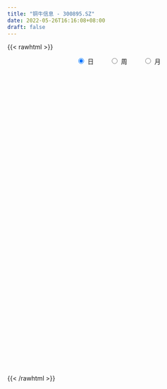 ```yaml
---
title: "铜牛信息 - 300895.SZ"
date: 2022-05-26T16:16:08+08:00
draft: false
---
```

{{< rawhtml >}}
    <div style="text-align: center">
        <label style="padding: 1rem;"><input style="margin-right: .5rem" type="radio" name="period" value="D" checked onclick="period_change(this)">日</label>
        <label style="padding: 1rem;"><input style="margin-right: .5rem" type="radio" name="period" value="W" onclick="period_change(this)">周</label>
        <label style="padding: 1rem;"><input style="margin-right: .5rem" type="radio" name="period" value="M" onclick="period_change(this)">月</label>
    </div>
    <div id="chart" style="height: 700px;"></div> 
    <script type="text/javascript">
        const D_v = [19446.66,18558.42,12142.17,7915.33,6344.13,14986.3,9794.8,19912.82,18034.7,11338.7,12273.46,14743.27,33189.06,19272.54,15410.4,15360.95,15403.52,12080.15,40502.11,55677.16,34846.8,41450.81,30941.26,22626.37,16371.98,44326.08,26546.56,26980.31,24964.58,12824.19,24461.26,17875.96,26645.46,13887.2,8731.88,9738.92,10508.63,37956.43,40518.13,49444.41,29346.05,81351.67,51689.89,34004.06,30515.71,25587.95,23689.98,25676.26,42113.22,23192.12,31611.37,29664.3,15328.48,18860.69,28666.53,49323.98,37133.25,25472.89,19238.34,35126.43,27636.98,27065.39,40110.15,21703.86,17197.24,23282.3,17657.8,23531.8,13077.23,17566.88,15479.6,15884.59,18443.38,71767.13,67538.41,192798.74,169516.26,150428.41,140083.33,109130.42,84535.07,95641.81,55504.61,51277.64,50487.9,112586.1,63807.03,66296.16,53480.14,41454.91,49340.59,46929.54,68108.75,37771.98,42726.55,33697.33,46287.14,44948.55,25510.36,24856.84,29363.23,135675.17,89952.67,93816.32,72913.94,48921.32,43557.59,31858.71,69112.91,78886.27,68609.65,80241.0,56894.31,64386.52,42665.54,46071.85,89181.1,104624.55,71006.73,58093.08,54731.25,51970.26,42994.45,53282.95,94156.67,116211.63,67180.55,57706.73,51283.26,37735.87,35424.32,69427.75,41103.35,85117.04,93964.19,124478.46,68397.42,70254.01,36510.11,39155.57,33784.25,30713.31,28716.99,33085.82,54763.71,84583.51,76939.19,45331.0,23983.08,64318.2,63997.13,41472.57,31400.1,35968.39,29689.39,26252.27,28071.72,39895.19,53130.8,43452.69,47689.43,33383.69,34231.06,19001.98,25885.88,29367.5,60790.12,81863.77,97495.44,66567.15,113441.14,117173.98,106090.79,79437.42,87357.29,61443.78,64055.41,109519.49,108632.61,94785.79,78255.13,53626.15,48745.56,80823.71,77246.12,148466.68,184511.91,136259.13,112570.62,136311.62,89647.89,79928.5,90563.69,68071.21,63073.77,66084.45,43617.71,63556.28,65967.72,56427.35,42678.91,44839.07,38410.34,47523.02,52977.51,39295.39,34542.99,73554.65,47206.9,38081.54,24325.87,20365.24,27632.89,28146.94,28072.44,26173.4,20403.4,37042.36,27493.81,32884.65,19645.57,19975.47,18781.88,25292.81,21879.78,19104.71,26826.59,26747.71,22645.5,30287.69,25721.25,24481.81,23436.17,23357.18,22030.66,51523.53,34729.56,26997.98,39437.04,25426.64,17922.78,17856.2,24118.35,83757.49,63434.7,36202.59,26903.66,30687.71,21144.47,22064.51]
const D_histogram = [0.0,0.032917151,-0.0045324105,-0.0474752451,-0.0739838682,-0.0127097213,0.0212934653,0.0820342453,0.0941700476,0.0915255367,0.1057122785,0.1288257147,0.1796415012,0.1522116848,0.0787445654,0.0904985077,0.0706056189,0.0470752423,0.1442829039,0.2843005972,0.2836186921,0.3198591243,0.3210915879,0.2325767474,0.1748830031,0.219543389,0.2017095378,0.2013401969,0.0997968273,0.019069054,0.0002488787,-0.0560021692,-0.2583585474,-0.4300514741,-0.4908579324,-0.5046599799,-0.4909558848,-0.3096393659,-0.1731028449,0.0179482367,0.1042001868,0.3427307553,0.3539056228,0.2460748029,0.2199932025,0.1037028703,0.0541557257,0.0259414704,0.0776121859,0.0450033079,-0.0043620084,-0.2671250599,-0.3773951242,-0.3656613639,-0.1930003405,-0.0097711254,0.1283794615,0.177772292,0.1685390473,0.2439135631,0.2759139632,0.2069461468,0.1856889949,0.0763262209,-0.0354753646,-0.1658382294,-0.192771277,-0.2819369603,-0.3639487454,-0.2965872157,-0.2609865211,-0.2720913745,-0.3553022623,0.0249854098,0.7587557078,1.4881778566,2.2332339011,2.4314860673,1.9896417037,1.5187745092,1.1166706025,0.5738980311,0.1385807037,-0.251553923,-0.4704523262,-0.4514132318,-0.6099551611,-0.8898836704,-1.0045542198,-1.1815657018,-1.2006077859,-1.1654044908,-1.3685300664,-1.4220032684,-1.5090119927,-1.4195011864,-1.1691160245,-1.008324697,-0.8817400484,-0.7276147582,-0.5581814122,-0.1436177419,0.0866484755,0.3416564113,0.4027432842,0.372625522,0.2362942175,0.1618902103,0.2338552257,0.3383727897,0.4155619755,0.4961557943,0.4663141954,0.3179775599,0.2734531865,0.2733709316,0.342645038,0.4930976056,0.5214090226,0.4972956236,0.3951434511,0.3219227746,0.2386697656,0.0533934131,0.0747758485,0.2039750244,0.2154626276,0.2267442822,0.1499966303,0.0600458789,0.0021360826,0.0458355213,0.0244674205,0.062936187,0.1820600433,0.0630032523,-0.0952202055,-0.3805239451,-0.5120375253,-0.5186755643,-0.559747508,-0.5366483328,-0.4573612943,-0.3612869697,-0.1880660213,0.0248570485,0.0261698521,-0.0867719027,-0.1311907431,-0.0011215482,0.0974803871,0.0490764617,-0.0303300798,-0.0132557982,-0.0705911494,-0.0782247223,-0.0924183272,-0.0095752087,0.090838924,0.0946870507,-0.0421801402,-0.1795637682,-0.348588725,-0.400793631,-0.4137802567,-0.4713993617,-0.2752914993,-0.1346600432,0.1377187059,0.2336600206,0.3781013814,0.5387644176,0.56337491,0.5684210361,0.2858667457,0.1218372814,0.1393352646,0.3325557757,0.4527211704,0.5255095115,0.474882853,0.3440064062,0.1931583585,0.0972485591,-0.0608909949,0.087351031,0.5894118988,0.7246200478,0.7149645954,0.4187441752,0.2631709559,0.1650176644,0.1254922662,-0.0088792573,-0.0692753053,-0.3192972447,-0.5371307357,-0.6098266214,-0.6240047329,-0.6516700484,-0.6899587458,-0.8640670016,-1.0209486402,-0.9701344472,-0.8674507119,-0.7682089164,-0.6547925017,-0.4022895109,-0.2740405847,-0.2642316642,-0.2551802938,-0.2043769632,-0.2668096681,-0.2687002599,-0.2319326981,-0.271251128,-0.2509184418,-0.3928026818,-0.4780567554,-0.6262801824,-0.6382099414,-0.6889924569,-0.6450228761,-0.5520719869,-0.4077842059,-0.2730535519,-0.1647934653,-0.1805324545,-0.222339174,-0.4054216363,-0.5382579697,-0.490373667,-0.4786666643,-0.349396931,-0.1977318836,0.0204588552,0.1807936836,0.3222137084,0.4078925474,0.4857598036,0.5229093573,0.5358658232,0.5821739388,0.7266802153,0.8207572488,0.820902497,0.8241121687,0.6746717706,0.610709864,0.5595274427]
const D_fast = [0.0,0.0411464387,0.0025637746,-0.0522478713,-0.0972524615,-0.0391557448,0.0001708081,0.0814201494,0.1170984636,0.1373353369,0.1779501484,0.2332700132,0.328996175,0.3396192797,0.2858383017,0.320216871,0.3179753869,0.3062138208,0.4394922084,0.6505850511,0.7208078189,0.8370130323,0.9185183928,0.8881477392,0.8741747457,0.9737209788,1.0063145121,1.0562802203,0.9796860576,0.9037255478,0.8849675922,0.814716002,0.5477699869,0.2685641917,0.0850432503,-0.0549237922,-0.1639586682,-0.0600519909,0.0332088189,0.2287469597,0.3410489565,0.6652622138,0.764913487,0.7186013678,0.747518068,0.6571534534,0.6211452402,0.5994163525,0.6704901145,0.6491320635,0.5986762451,0.2691319287,0.0645130833,-0.0151684974,0.1092424408,0.2900288746,0.4602743269,0.5541102303,0.5870117475,0.7233646541,0.824343545,0.8071122652,0.8322773621,0.7419961433,0.6213257167,0.4495032945,0.3743774276,0.2147275043,0.0417285329,0.0349432587,0.0052973229,-0.073830374,-0.2458668275,0.1406671971,1.064126422,2.1655930351,3.4689575548,4.2750812378,4.3306473001,4.2394737329,4.1165374768,3.7172394132,3.3165672617,2.8635441543,2.5270326696,2.433218456,2.1221877364,1.6197883095,1.2539792052,0.7815762977,0.4623822671,0.2062344395,-0.3390236526,-0.7479976718,-1.2122593943,-1.4776238846,-1.5195177288,-1.6108075756,-1.704657939,-1.7324363384,-1.7025483455,-1.3238891106,-1.0719607744,-0.7315387357,-0.5697660417,-0.5067274235,-0.5839851736,-0.6179166283,-0.4874878064,-0.298377045,-0.1172973654,0.0873354021,0.174072352,0.1052301065,0.1290690298,0.1973295078,0.3522648736,0.6259918426,0.7846555153,0.8848660222,0.8814997125,0.8887597296,0.865174162,0.6932461627,0.7333225603,0.9135154922,0.9788687524,1.0468364775,1.0075879832,0.9326487016,0.8752729259,0.9304312449,0.9151799992,0.9693828124,1.1340216796,1.0307157017,0.8486871925,0.4682524666,0.2087295051,0.072422575,-0.1085862457,-0.2196491536,-0.2547024388,-0.2489498566,-0.1227454135,0.0963919184,0.1042471851,-0.0303875454,-0.1076040716,0.0221847363,0.1451567683,0.1090219584,0.0220328969,0.0357932289,-0.0391899096,-0.066379663,-0.1036778498,-0.0232285334,0.0998953302,0.1274152196,-0.0199970063,-0.2022715763,-0.4584437144,-0.6108470282,-0.7272787181,-0.9027476635,-0.7754626759,-0.6684962306,-0.361687805,-0.2073314852,0.031635221,0.3269893616,0.4924435815,0.6395949666,0.4285073627,0.2949372187,0.347269018,0.6236284731,0.8569741604,1.0611398794,1.1292339341,1.0843590888,0.9818006307,0.9102029712,0.7368406684,0.9069204521,1.5563342945,1.8726974555,2.0417831519,1.8502487756,1.7604682953,1.7035694198,1.6954170882,1.5588257504,1.481110876,1.1512646255,0.7991484505,0.5739959095,0.4038166148,0.2132337872,0.0024554033,-0.3876696029,-0.7997884015,-0.9915078203,-1.105686763,-1.1984971966,-1.2487789073,-1.0968482942,-1.0371095142,-1.0933585098,-1.1481022128,-1.148393123,-1.2775282449,-1.3465939018,-1.3678095144,-1.4749407264,-1.5173376506,-1.757422561,-1.9621908234,-2.266984296,-2.4384665404,-2.6614971702,-2.7787833083,-2.8238504159,-2.7815086864,-2.7150414203,-2.6479797,-2.7088518029,-2.8062433159,-3.0906811872,-3.358082013,-3.4327911271,-3.5407507905,-3.4988302899,-3.3965982135,-3.1732927608,-2.9677595115,-2.7457860596,-2.5581340838,-2.3588268767,-2.1909499837,-2.044027062,-1.8521754617,-1.5259991314,-1.2267327856,-1.0213619132,-0.8121241993,-0.7928966548,-0.7041810954,-0.615481656]
const D_slow = [0.0,0.0082292877,0.0070961851,-0.0047726262,-0.0232685932,-0.0264460235,-0.0211226572,-0.0006140959,0.022928416,0.0458098002,0.0722378698,0.1044442985,0.1493546738,0.187407595,0.2070937363,0.2297183633,0.247369768,0.2591385785,0.2952093045,0.3662844538,0.4371891269,0.5171539079,0.5974268049,0.6555709918,0.6992917425,0.7541775898,0.8046049742,0.8549400235,0.8798892303,0.8846564938,0.8847187135,0.8707181712,0.8061285343,0.6986156658,0.5759011827,0.4497361877,0.3269972165,0.249587375,0.2063116638,0.210798723,0.2368487697,0.3225314585,0.4110078642,0.4725265649,0.5275248655,0.5534505831,0.5669895145,0.5734748821,0.5928779286,0.6041287556,0.6030382535,0.5362569885,0.4419082075,0.3504928665,0.3022427814,0.2998,0.3318948654,0.3763379384,0.4184727002,0.479451091,0.5484295818,0.6001661185,0.6465883672,0.6656699224,0.6568010813,0.6153415239,0.5671487047,0.4966644646,0.4056772783,0.3315304743,0.2662838441,0.1982610004,0.1094354349,0.1156817873,0.3053707143,0.6774151784,1.2357236537,1.8435951705,2.3410055964,2.7206992237,2.9998668744,3.1433413821,3.177986558,3.1150980773,2.9974849958,2.8846316878,2.7321428975,2.5096719799,2.258533425,1.9631419995,1.662990053,1.3716389303,1.0295064137,0.6740055966,0.2967525984,-0.0581226982,-0.3504017043,-0.6024828785,-0.8229178906,-1.0048215802,-1.1443669333,-1.1802713687,-1.1586092499,-1.073195147,-0.972509326,-0.8793529455,-0.8202793911,-0.7798068385,-0.7213430321,-0.6367498347,-0.5328593408,-0.4088203923,-0.2922418434,-0.2127474534,-0.1443841568,-0.0760414239,0.0096198356,0.132894237,0.2632464927,0.3875703986,0.4863562614,0.566836955,0.6265043964,0.6398527497,0.6585467118,0.7095404679,0.7634061248,0.8200921953,0.8575913529,0.8726028226,0.8731368433,0.8845957236,0.8907125787,0.9064466255,0.9519616363,0.9677124494,0.943907398,0.8487764117,0.7207670304,0.5910981393,0.4511612623,0.3169991791,0.2026588555,0.1123371131,0.0653206078,0.0715348699,0.0780773329,0.0563843573,0.0235866715,0.0233062845,0.0476763812,0.0599454966,0.0523629767,0.0490490271,0.0314012398,0.0118450592,-0.0112595226,-0.0136533247,0.0090564063,0.0327281689,0.0221831339,-0.0227078082,-0.1098549894,-0.2100533972,-0.3134984613,-0.4313483018,-0.5001711766,-0.5338361874,-0.4994065109,-0.4409915058,-0.3464661604,-0.211775056,-0.0709313285,0.0711739305,0.1426406169,0.1730999373,0.2079337534,0.2910726974,0.40425299,0.5356303679,0.6543510811,0.7403526827,0.7886422723,0.812954412,0.7977316633,0.8195694211,0.9669223958,1.1480774077,1.3268185565,1.4315046004,1.4972973393,1.5385517554,1.569924822,1.5677050077,1.5503861813,1.4705618702,1.3362791862,1.1838225309,1.0278213477,0.8649038356,0.6924141491,0.4763973987,0.2211602387,-0.0213733731,-0.2382360511,-0.4302882802,-0.5939864056,-0.6945587833,-0.7630689295,-0.8291268456,-0.892921919,-0.9440161598,-1.0107185768,-1.0778936418,-1.1358768163,-1.2036895983,-1.2664192088,-1.3646198792,-1.4841340681,-1.6407041137,-1.800256599,-1.9725047132,-2.1337604323,-2.271778429,-2.3737244805,-2.4419878684,-2.4831862348,-2.5283193484,-2.5839041419,-2.685259551,-2.8198240434,-2.9424174601,-3.0620841262,-3.1494333589,-3.1988663298,-3.193751616,-3.1485531951,-3.067999768,-2.9660266312,-2.8445866803,-2.713859341,-2.5798928852,-2.4343494005,-2.2526793467,-2.0474900344,-1.8422644102,-1.636236368,-1.4675684254,-1.3148909594,-1.1750090987]
const D_data = [['2021-05-17', 29.2512, 30.5408, 28.4859, 32.2296],['2021-05-18', 29.9418, 31.0566, 29.8669, 31.7388],['2021-05-19', 30.7987, 30.1747, 30.1747, 31.1481],['2021-05-20', 30.1913, 29.8669, 29.792, 30.5824],['2021-05-21', 30.3661, 29.8336, 29.7837, 30.3661],['2021-05-24', 29.8669, 30.99, 29.5341, 31.3894],['2021-05-25', 30.6156, 30.9068, 30.5324, 31.015],['2021-05-26', 31.0316, 31.5391, 30.8985, 32.9451],['2021-05-27', 31.01, 31.2, 31.0, 31.98],['2021-05-28', 31.25, 31.12, 30.78, 31.36],['2021-05-31', 31.0, 31.45, 30.85, 31.62],['2021-06-01', 31.45, 31.77, 31.23, 31.98],['2021-06-02', 32.0, 32.46, 32.0, 33.79],['2021-06-03', 31.83, 31.7, 31.51, 32.86],['2021-06-04', 31.7, 30.97, 30.77, 31.86],['2021-06-07', 31.0, 31.97, 31.0, 31.97],['2021-06-08', 31.8, 31.65, 31.4, 32.48],['2021-06-09', 31.72, 31.57, 31.13, 32.15],['2021-06-10', 31.3, 33.4, 31.3, 33.6],['2021-06-11', 33.36, 34.8, 32.52, 35.38],['2021-06-15', 33.88, 33.7, 33.51, 34.87],['2021-06-16', 33.42, 34.57, 33.01, 35.5],['2021-06-17', 33.9, 34.57, 33.51, 35.19],['2021-06-18', 34.11, 33.52, 33.38, 34.56],['2021-06-21', 33.49, 33.77, 33.49, 34.43],['2021-06-22', 33.8, 35.28, 32.7, 35.9],['2021-06-23', 35.28, 34.85, 34.5, 35.4],['2021-06-24', 34.59, 35.3, 34.16, 35.4],['2021-06-25', 34.95, 34.0, 34.0, 36.0],['2021-06-28', 33.62, 33.94, 33.25, 34.28],['2021-06-29', 33.94, 34.58, 33.54, 35.9],['2021-06-30', 34.59, 34.01, 33.79, 34.8],['2021-07-01', 33.85, 31.47, 31.45, 34.15],['2021-07-02', 31.48, 30.67, 30.64, 31.77],['2021-07-05', 30.67, 31.15, 30.67, 31.27],['2021-07-06', 31.0, 31.21, 30.71, 31.43],['2021-07-07', 30.88, 31.21, 30.7, 31.45],['2021-07-08', 31.22, 33.56, 30.79, 33.95],['2021-07-09', 32.86, 33.7, 32.8, 35.3],['2021-07-12', 34.5, 35.24, 33.88, 35.91],['2021-07-13', 34.88, 34.76, 34.28, 35.59],['2021-07-14', 34.79, 37.77, 34.53, 41.5],['2021-07-15', 36.6, 35.93, 35.61, 37.4],['2021-07-16', 36.31, 34.48, 34.45, 36.31],['2021-07-19', 34.84, 35.4, 34.17, 35.48],['2021-07-20', 34.71, 34.09, 33.7, 34.98],['2021-07-21', 34.5, 34.62, 34.11, 35.4],['2021-07-22', 34.65, 34.79, 33.8, 35.13],['2021-07-23', 34.74, 35.98, 34.24, 36.78],['2021-07-26', 35.2, 35.11, 34.28, 35.41],['2021-07-27', 34.78, 34.78, 34.7, 36.36],['2021-07-28', 34.3, 31.23, 31.18, 34.68],['2021-07-29', 31.7, 31.94, 31.59, 32.28],['2021-07-30', 31.94, 32.96, 31.7, 33.7],['2021-08-02', 32.7, 35.3, 32.51, 35.39],['2021-08-03', 34.92, 36.36, 34.77, 37.9],['2021-08-04', 36.59, 36.76, 36.0, 37.6],['2021-08-05', 36.7, 36.33, 35.89, 37.2],['2021-08-06', 36.93, 35.9, 35.54, 36.93],['2021-08-09', 36.55, 37.37, 35.7, 37.9],['2021-08-10', 37.0, 37.4, 36.71, 37.93],['2021-08-11', 36.91, 36.31, 36.16, 37.49],['2021-08-12', 37.18, 36.91, 36.36, 38.45],['2021-08-13', 36.16, 35.65, 35.41, 36.61],['2021-08-16', 36.47, 35.13, 34.83, 36.47],['2021-08-17', 35.36, 34.25, 34.1, 36.01],['2021-08-18', 33.98, 35.06, 33.7, 35.13],['2021-08-19', 34.7, 33.85, 33.78, 35.85],['2021-08-20', 33.85, 33.28, 32.7, 33.9],['2021-08-23', 33.93, 34.9, 33.63, 34.94],['2021-08-24', 34.6, 34.6, 34.5, 35.44],['2021-08-25', 34.5, 33.9, 33.72, 35.12],['2021-08-26', 34.3, 32.51, 32.36, 34.3],['2021-08-27', 32.17, 39.01, 32.1, 39.01],['2021-08-30', 46.81, 46.81, 46.3, 46.81],['2021-08-31', 50.37, 51.7, 50.11, 55.5],['2021-09-01', 53.08, 57.53, 50.92, 59.98],['2021-09-02', 53.52, 55.33, 50.77, 58.5],['2021-09-03', 56.4, 48.72, 48.61, 57.49],['2021-09-06', 47.97, 47.65, 45.0, 49.55],['2021-09-07', 46.77, 47.61, 46.33, 48.37],['2021-09-08', 47.0, 44.4, 43.67, 47.3],['2021-09-09', 44.24, 43.83, 43.22, 44.93],['2021-09-10', 43.83, 42.56, 42.27, 43.88],['2021-09-13', 42.57, 43.2, 42.17, 43.49],['2021-09-14', 43.28, 45.69, 42.13, 47.05],['2021-09-15', 44.39, 43.06, 42.5, 44.39],['2021-09-16', 42.95, 40.12, 39.96, 43.18],['2021-09-17', 40.0, 40.7, 38.6, 41.17],['2021-09-22', 39.6, 38.55, 38.36, 39.6],['2021-09-23', 39.0, 39.3, 38.68, 40.87],['2021-09-24', 39.0, 39.29, 38.14, 40.2],['2021-09-27', 35.36, 35.0, 34.43, 38.45],['2021-09-28', 35.45, 35.18, 34.55, 36.26],['2021-09-29', 34.73, 33.27, 33.01, 35.18],['2021-09-30', 33.79, 34.33, 33.73, 34.8],['2021-10-08', 35.36, 36.2, 34.72, 36.28],['2021-10-11', 36.7, 35.25, 34.85, 36.77],['2021-10-12', 35.25, 34.74, 34.3, 35.56],['2021-10-13', 35.0, 35.07, 34.41, 35.7],['2021-10-14', 34.87, 35.47, 34.42, 35.51],['2021-10-15', 35.52, 39.68, 35.1, 42.56],['2021-10-18', 37.6, 38.93, 36.82, 39.42],['2021-10-19', 39.03, 40.57, 38.16, 40.57],['2021-10-20', 40.23, 39.15, 39.0, 40.23],['2021-10-21', 38.04, 38.27, 37.68, 38.87],['2021-10-22', 38.3, 36.61, 36.5, 38.58],['2021-10-25', 36.76, 36.86, 35.92, 37.3],['2021-10-26', 37.3, 38.74, 37.02, 39.86],['2021-10-27', 38.0, 39.76, 37.55, 40.74],['2021-10-28', 39.35, 40.13, 37.61, 40.95],['2021-10-29', 39.7, 40.9, 39.04, 41.5],['2021-11-01', 40.97, 39.99, 39.13, 40.97],['2021-11-02', 39.79, 38.3, 38.0, 40.96],['2021-11-03', 38.11, 39.29, 38.07, 39.85],['2021-11-04', 39.15, 39.93, 38.7, 40.12],['2021-11-05', 40.03, 41.23, 39.12, 42.1],['2021-11-08', 40.66, 43.19, 40.2, 43.5],['2021-11-09', 42.91, 42.58, 41.6, 42.97],['2021-11-10', 42.13, 42.39, 41.9, 43.61],['2021-11-11', 42.18, 41.49, 41.1, 42.18],['2021-11-12', 41.17, 41.74, 40.57, 41.95],['2021-11-15', 42.3, 41.5, 41.2, 42.75],['2021-11-16', 41.09, 39.7, 39.69, 42.0],['2021-11-17', 39.32, 41.99, 39.32, 43.55],['2021-11-18', 42.0, 43.96, 40.77, 45.16],['2021-11-19', 43.0, 43.14, 42.57, 43.78],['2021-11-22', 43.12, 43.49, 42.34, 43.87],['2021-11-23', 43.31, 42.48, 42.4, 43.35],['2021-11-24', 42.43, 42.07, 42.0, 43.28],['2021-11-25', 42.09, 42.22, 42.05, 42.98],['2021-11-26', 41.83, 43.6, 41.65, 43.79],['2021-11-29', 42.55, 43.0, 42.17, 43.47],['2021-11-30', 43.3, 43.96, 42.96, 45.68],['2021-12-01', 43.68, 45.63, 43.2, 45.66],['2021-12-02', 45.86, 42.88, 42.68, 49.2],['2021-12-03', 43.18, 41.76, 41.52, 43.55],['2021-12-06', 41.14, 38.9, 38.5, 41.44],['2021-12-07', 39.1, 39.45, 38.5, 39.77],['2021-12-08', 39.38, 40.32, 38.7, 40.95],['2021-12-09', 39.81, 39.4, 39.4, 40.5],['2021-12-10', 39.4, 39.77, 39.1, 40.39],['2021-12-13', 40.0, 40.39, 39.49, 40.53],['2021-12-14', 40.3, 40.77, 40.0, 40.8],['2021-12-15', 40.99, 42.26, 40.62, 42.5],['2021-12-16', 42.62, 43.75, 41.6, 44.2],['2021-12-17', 42.98, 41.71, 41.71, 44.93],['2021-12-20', 40.89, 39.96, 39.71, 41.53],['2021-12-21', 39.95, 40.31, 39.85, 40.48],['2021-12-22', 40.6, 42.68, 40.1, 45.0],['2021-12-23', 42.01, 42.95, 42.01, 44.28],['2021-12-24', 43.19, 41.31, 41.31, 43.5],['2021-12-27', 42.0, 40.59, 40.2, 42.2],['2021-12-28', 40.63, 41.62, 40.63, 42.3],['2021-12-29', 41.01, 40.55, 40.22, 41.2],['2021-12-30', 40.38, 40.94, 40.25, 41.48],['2021-12-31', 41.19, 40.73, 40.5, 41.79],['2022-01-04', 40.7, 42.09, 40.5, 42.49],['2022-01-05', 42.19, 42.84, 41.66, 42.95],['2022-01-06', 42.36, 41.99, 41.9, 43.35],['2022-01-07', 42.1, 39.89, 39.73, 42.98],['2022-01-10', 38.71, 39.05, 37.5, 39.24],['2022-01-11', 38.89, 37.6, 37.25, 39.47],['2022-01-12', 37.79, 38.14, 37.61, 38.2],['2022-01-13', 38.91, 38.09, 38.09, 39.46],['2022-01-14', 37.6, 36.93, 36.88, 38.36],['2022-01-17', 37.49, 40.12, 37.49, 40.68],['2022-01-18', 40.34, 40.1, 39.6, 42.3],['2022-01-19', 39.0, 42.8, 39.0, 44.53],['2022-01-20', 42.93, 41.67, 40.8, 42.93],['2022-01-21', 41.48, 43.12, 41.44, 44.92],['2022-01-24', 42.93, 44.48, 42.41, 47.1],['2022-01-25', 43.63, 43.7, 42.01, 46.74],['2022-01-26', 44.41, 43.99, 41.61, 44.65],['2022-01-27', 44.66, 39.99, 39.06, 44.88],['2022-01-28', 39.99, 40.45, 39.53, 42.5],['2022-02-07', 41.31, 42.46, 40.68, 43.5],['2022-02-08', 42.1, 45.46, 41.19, 46.29],['2022-02-09', 45.38, 45.76, 44.44, 46.48],['2022-02-10', 45.57, 46.15, 44.8, 47.38],['2022-02-11', 45.39, 45.15, 44.02, 46.66],['2022-02-14', 44.31, 44.08, 43.01, 45.2],['2022-02-15', 44.29, 43.39, 42.6, 44.37],['2022-02-16', 45.99, 43.64, 43.56, 46.99],['2022-02-17', 43.29, 42.3, 42.2, 45.2],['2022-02-18', 44.68, 46.24, 44.11, 46.53],['2022-02-21', 50.0, 52.84, 48.8, 54.9],['2022-02-22', 50.68, 50.65, 49.66, 52.0],['2022-02-23', 50.3, 49.93, 48.51, 51.9],['2022-02-24', 49.02, 46.16, 44.14, 51.54],['2022-02-25', 47.0, 47.18, 46.01, 48.24],['2022-02-28', 46.33, 47.6, 44.68, 49.0],['2022-03-01', 46.94, 48.3, 46.56, 49.29],['2022-03-02', 47.0, 46.91, 46.1, 48.17],['2022-03-03', 47.0, 47.5, 46.29, 47.85],['2022-03-04', 46.6, 44.34, 44.29, 47.28],['2022-03-07', 43.55, 43.33, 43.01, 44.21],['2022-03-08', 43.76, 44.08, 43.12, 44.88],['2022-03-09', 43.0, 44.24, 40.47, 44.79],['2022-03-10', 45.58, 43.58, 43.53, 45.69],['2022-03-11', 42.1, 42.84, 41.69, 43.6],['2022-03-14', 42.15, 40.02, 40.0, 42.85],['2022-03-15', 39.25, 38.63, 38.6, 40.9],['2022-03-16', 39.72, 40.16, 38.8, 40.66],['2022-03-17', 40.88, 40.47, 39.88, 41.85],['2022-03-18', 40.2, 40.27, 39.89, 41.48],['2022-03-21', 39.8, 40.38, 39.52, 40.82],['2022-03-22', 40.37, 42.6, 39.73, 42.93],['2022-03-23', 42.0, 41.7, 41.3, 42.47],['2022-03-24', 41.28, 40.26, 39.95, 41.45],['2022-03-25', 40.34, 39.97, 39.97, 40.91],['2022-03-28', 39.39, 40.34, 39.05, 40.64],['2022-03-29', 40.11, 38.56, 38.5, 40.59],['2022-03-30', 38.84, 38.78, 37.6, 39.26],['2022-03-31', 38.43, 39.0, 38.0, 39.24],['2022-04-01', 39.3, 37.67, 37.67, 39.3],['2022-04-06', 37.49, 37.98, 37.21, 38.86],['2022-04-07', 37.7, 35.17, 35.15, 37.88],['2022-04-08', 35.2, 34.71, 34.18, 35.5],['2022-04-11', 34.19, 32.62, 32.23, 34.33],['2022-04-12', 32.9, 33.14, 32.31, 33.19],['2022-04-13', 33.01, 31.68, 31.6, 33.01],['2022-04-14', 32.19, 32.02, 31.96, 32.89],['2022-04-15', 31.8, 32.21, 31.15, 32.64],['2022-04-18', 31.74, 32.78, 31.15, 32.9],['2022-04-19', 33.0, 32.8, 32.5, 33.31],['2022-04-20', 33.99, 32.6, 32.35, 34.15],['2022-04-21', 32.28, 30.8, 30.7, 32.6],['2022-04-22', 30.4, 29.79, 29.6, 31.41],['2022-04-25', 28.68, 26.78, 26.68, 29.4],['2022-04-26', 27.03, 25.78, 25.53, 27.49],['2022-04-27', 25.77, 26.99, 25.37, 26.99],['2022-04-28', 26.88, 25.88, 25.5, 26.88],['2022-04-29', 26.31, 26.96, 26.11, 27.27],['2022-05-05', 26.92, 27.33, 26.38, 27.7],['2022-05-06', 26.68, 28.64, 26.28, 29.59],['2022-05-09', 28.61, 28.57, 28.11, 29.4],['2022-05-10', 27.9, 28.91, 27.7, 29.12],['2022-05-11', 28.68, 28.69, 28.51, 29.75],['2022-05-12', 28.57, 28.98, 28.26, 29.25],['2022-05-13', 29.0, 28.79, 28.42, 29.17],['2022-05-16', 28.95, 28.67, 28.37, 29.14],['2022-05-17', 28.99, 29.34, 28.16, 29.35],['2022-05-18', 30.91, 31.28, 30.91, 33.99],['2022-05-19', 30.49, 31.61, 29.87, 32.28],['2022-05-20', 31.28, 31.07, 30.69, 31.71],['2022-05-23', 31.07, 31.53, 31.01, 31.68],['2022-05-24', 31.27, 29.6, 29.6, 31.56],['2022-05-25', 29.98, 30.41, 29.86, 30.99],['2022-05-26', 30.45, 30.55, 29.52, 30.95]]
const W_v = [302930.0,239141.82,71281.73,403018.46,589586.36,435144.63,297411.55,196243.02,162326.18,157659.13,175385.82,157023.63,107105.96,116110.3,84904.1,110141.6,132184.99,122181.78,105098.72,112246.19,64180.12,54074.41,163139.94,119997.08,82568.55,63843.65,131149.82,72441.35,64245.23,77242.33,66555.64,52154.73,12757.25,40662.35,64406.71,74067.32,94888.73,139023.89,129865.24,139189.51,95694.07,107453.99,245836.08,147583.12,118656.96,159834.99,151642.81,94746.37,139141.58,720365.15,396089.55,346657.33,137725.04,182304.61,46287.14,260354.15,349161.84,328708.54,299199.32,340425.87,373826.25,251577.93,413060.46,210417.25,278089.22,239101.98,151381.87,184168.11,141870.11,420157.62,451503.26,455248.43,408908.22,659301.17,367721.6200000001,272247.97,223045.33,217711.95,130390.91,84939.57,116580.38,117204.29,127284.1,73554.19,144514.0,225369.33,100800.35]
const W_histogram = [0.0,-0.3769581766,-0.4784576691,-0.2713502462,0.924371151,0.8814675447,0.787707276,0.4883903048,0.2282551156,-0.0488969528,0.057008649,-0.2249156711,-0.6215541872,-0.9951384897,-1.2007586073,-1.4718151416,-1.5836823862,-1.575143742,-1.5416269228,-1.519894176,-1.3848280478,-1.0339875903,-0.6096004716,-0.4376504387,-0.525381315,-0.4239189345,-0.2151188222,-0.1724949094,-0.0564130136,-0.1019924859,-0.1698291796,-0.3830558738,-0.4385703864,-0.3918475107,-0.2714578472,-0.0651238822,0.0927426766,0.465738101,0.6268493207,0.7576002814,0.617595815,0.7196990739,0.8229682597,0.9656276913,0.8348410215,0.9179701909,0.9251493084,0.7469460139,0.977110962,1.7029348547,1.6847116257,1.4716655231,1.1730401717,0.6072035371,0.3380368424,0.3709032661,0.1725042231,0.3088577053,0.3944578123,0.4543475183,0.5507450966,0.6037279181,0.4785651193,0.2376419414,0.1870537764,0.1086561585,0.0052030181,-0.1251357051,-0.4005014572,-0.1674877659,-0.1930894141,0.091332206,0.3245706223,0.5031892431,0.3958321118,0.1994722455,-0.1111188399,-0.3319067834,-0.6117126335,-0.9545673202,-1.2874350097,-1.5885538307,-1.8765325363,-1.8490842916,-1.7187980162,-1.3910355648,-1.1321997288]
const W_fast = [0.0,-0.4711977208,-0.6923116306,-0.5530417692,0.8737724158,1.0512356956,1.154402246,0.977182851,0.7741114406,0.4847351341,0.6048928981,0.2667396602,-0.2852874026,-0.9076563276,-1.413466097,-2.0524764167,-2.5602642578,-2.9455115492,-3.2974014607,-3.6556422579,-3.8667831417,-3.7744395818,-3.5024525809,-3.4399151577,-3.6589913627,-3.6635087158,-3.5084883091,-3.5089881237,-3.4070094812,-3.478087075,-3.5883810636,-3.8973717262,-4.0625288355,-4.1137678374,-4.0612426357,-3.8711896413,-3.6901374134,-3.2007074637,-2.8828839138,-2.5627328828,-2.5483383954,-2.2663103681,-1.9572991174,-1.5732327629,-1.4953091774,-1.1826874602,-0.9442210156,-0.9356878066,-0.4612451181,0.6903124883,1.0932671658,1.2481374439,1.2427721354,0.8287363851,0.6440789011,0.7696711412,0.614398154,0.8279660625,1.0121806226,1.1856572082,1.4197410606,1.6236558617,1.6181343427,1.4366216502,1.4327969292,1.3815633509,1.2794109651,1.1177883156,0.7422971992,0.933438949,0.8595649473,1.1668196189,1.4812006908,1.7856166224,1.777217519,1.6307257141,1.2923549187,0.9885902793,0.5558562709,-0.0256402459,-0.6803666878,-1.3786239664,-2.1357358062,-2.5705586344,-2.869971863,-2.8899683028,-2.914182399]
const W_slow = [0.0,-0.0942395442,-0.2138539614,-0.281691523,-0.0505987352,0.1697681509,0.3666949699,0.4887925461,0.545856325,0.5336320868,0.5478842491,0.4916553313,0.3362667845,0.0874821621,-0.2127074897,-0.5806612751,-0.9765818717,-1.3703678072,-1.7557745379,-2.1357480819,-2.4819550939,-2.7404519914,-2.8928521093,-3.002264719,-3.1336100477,-3.2395897814,-3.2933694869,-3.3364932143,-3.3505964677,-3.3760945891,-3.418551884,-3.5143158525,-3.6239584491,-3.7219203267,-3.7897847885,-3.8060657591,-3.7828800899,-3.6664455647,-3.5097332345,-3.3203331642,-3.1659342104,-2.9860094419,-2.780267377,-2.5388604542,-2.3301501988,-2.1006576511,-1.869370324,-1.6826338205,-1.43835608,-1.0126223664,-0.5914444599,-0.2235280792,0.0697319638,0.221532848,0.3060420586,0.3987678752,0.4418939309,0.5191083572,0.6177228103,0.7313096899,0.868995964,1.0199279436,1.1395692234,1.1989797087,1.2457431528,1.2729071925,1.274207947,1.2429240207,1.1427986564,1.1009267149,1.0526543614,1.0754874129,1.1566300685,1.2824273793,1.3813854072,1.4312534686,1.4034737586,1.3204970627,1.1675689044,0.9289270743,0.6070683219,0.2099298642,-0.2592032699,-0.7214743428,-1.1511738468,-1.498932738,-1.7819826702]
const W_data = [['2020-09-25', 59.0682, 49.5008, 49.5008, 63.228],['2020-09-30', 48.2446, 43.594, 43.5275, 52.1631],['2020-10-09', 44.5923, 45.3827, 44.0017, 46.3561],['2020-10-16', 45.0749, 49.2013, 44.9251, 53.619],['2020-10-23', 51.9135, 65.6406, 49.2346, 65.6406],['2020-10-30', 66.5391, 53.9767, 53.9767, 66.5391],['2020-11-06', 54.0765, 53.6772, 53.2446, 58.4859],['2020-11-13', 53.8353, 50.6073, 49.8253, 55.7404],['2020-11-20', 50.4992, 49.9418, 49.426, 53.0782],['2020-11-27', 49.4842, 48.4193, 48.1697, 52.1464],['2020-12-04', 48.3028, 52.8369, 47.421, 54.4925],['2020-12-11', 52.005, 47.5042, 46.589, 53.4942],['2020-12-18', 47.2379, 43.9434, 43.7022, 49.1597],['2020-12-25', 43.6606, 41.5225, 39.8419, 44.4925],['2020-12-31', 41.1814, 41.1647, 38.4359, 41.8719],['2021-01-08', 41.5058, 37.9201, 37.03, 42.7621],['2021-01-15', 37.4875, 37.5374, 33.228, 38.985],['2021-01-22', 37.1048, 37.3295, 36.6556, 41.1814],['2021-01-29', 37.0466, 36.2812, 35.1997, 39.7255],['2021-02-05', 36.2812, 34.7754, 34.193, 39.5341],['2021-02-10', 34.1098, 35.1248, 32.6206, 36.9052],['2021-02-19', 36.1564, 37.8037, 35.8569, 38.2779],['2021-02-26', 38.1697, 39.7671, 36.1897, 41.3145],['2021-03-05', 40.7321, 37.3794, 36.9384, 40.7571],['2021-03-12', 37.4459, 33.5275, 33.2945, 38.4859],['2021-03-19', 33.2862, 35.0998, 32.9368, 35.4077],['2021-03-26', 35.2662, 36.5641, 33.777, 37.2546],['2021-04-02', 36.6057, 34.5341, 33.6106, 37.0383],['2021-04-09', 34.5424, 35.3161, 34.3012, 36.1897],['2021-04-16', 35.1165, 32.9368, 32.03, 35.599],['2021-04-23', 32.7953, 31.7554, 31.4892, 33.6606],['2021-04-30', 31.6223, 28.4526, 28.3943, 31.7804],['2021-05-07', 28.7354, 28.8602, 28.5108, 29.1597],['2021-05-14', 28.9434, 29.2596, 27.8702, 30.0],['2021-05-21', 29.2512, 29.8336, 28.4859, 32.2296],['2021-05-28', 29.8669, 31.12, 29.5341, 32.9451],['2021-06-04', 31.0, 30.97, 30.77, 33.79],['2021-06-11', 31.0, 34.8, 31.0, 35.38],['2021-06-18', 33.88, 33.52, 33.01, 35.5],['2021-06-25', 33.49, 34.0, 32.7, 36.0],['2021-07-02', 33.62, 30.67, 30.64, 35.9],['2021-07-09', 30.67, 33.7, 30.67, 35.3],['2021-07-16', 34.5, 34.48, 33.88, 41.5],['2021-07-23', 34.84, 35.98, 33.7, 36.78],['2021-07-30', 35.2, 32.96, 31.18, 36.36],['2021-08-06', 32.7, 35.9, 32.51, 37.9],['2021-08-13', 36.55, 35.65, 35.41, 38.45],['2021-08-20', 36.47, 33.28, 32.7, 36.47],['2021-08-27', 33.93, 39.01, 32.1, 39.01],['2021-09-03', 46.81, 48.72, 46.3, 59.98],['2021-09-10', 47.97, 42.56, 42.27, 49.55],['2021-09-17', 42.57, 40.7, 38.6, 47.05],['2021-09-24', 39.6, 39.29, 38.14, 40.87],['2021-09-30', 35.36, 34.33, 33.01, 38.45],['2021-10-08', 35.36, 36.2, 34.72, 36.28],['2021-10-15', 36.7, 39.68, 34.3, 42.56],['2021-10-22', 37.6, 36.61, 36.5, 40.57],['2021-10-29', 36.76, 40.9, 35.92, 41.5],['2021-11-05', 40.97, 41.23, 38.0, 42.1],['2021-11-12', 40.66, 41.74, 40.2, 43.61],['2021-11-19', 42.3, 43.14, 39.32, 45.16],['2021-11-26', 43.12, 43.6, 41.65, 43.87],['2021-12-03', 42.55, 41.76, 41.52, 49.2],['2021-12-10', 41.14, 39.77, 38.5, 41.44],['2021-12-17', 40.0, 41.71, 39.49, 44.93],['2021-12-24', 40.89, 41.31, 39.71, 45.0],['2021-12-31', 42.0, 40.73, 40.2, 42.3],['2022-01-07', 40.7, 39.89, 39.73, 43.35],['2022-01-14', 38.71, 36.93, 36.88, 39.47],['2022-01-21', 37.49, 43.12, 37.49, 44.92],['2022-01-28', 42.93, 40.45, 39.06, 47.1],['2022-02-11', 41.31, 45.15, 40.68, 47.38],['2022-02-18', 44.31, 46.24, 42.2, 46.99],['2022-02-25', 50.0, 47.18, 44.14, 54.9],['2022-03-04', 46.33, 44.34, 44.29, 49.29],['2022-03-11', 43.55, 42.84, 40.47, 45.69],['2022-03-18', 42.15, 40.27, 38.6, 42.85],['2022-03-25', 39.8, 39.97, 39.52, 42.93],['2022-04-01', 39.39, 37.67, 37.6, 40.64],['2022-04-08', 37.49, 34.71, 34.18, 38.86],['2022-04-15', 34.19, 32.21, 31.15, 34.33],['2022-04-22', 31.74, 29.79, 29.6, 34.15],['2022-04-29', 28.68, 26.96, 25.37, 29.4],['2022-05-06', 26.92, 28.64, 26.28, 29.59],['2022-05-13', 28.61, 28.79, 27.7, 29.75],['2022-05-20', 28.95, 31.07, 28.16, 33.99],['2022-05-27', 31.07, 30.55, 29.52, 31.68]]
const M_v = [542071.8199999999,1499031.1800000002,834114.8199999999,620054.87,469607.09,393640.66,445970.01,284228.3700000001,204167.09,545855.3199999999,660062.8099999999,805702.9,1522804.53,984511.6699999999,1391249.7600000002,1165830.3899999997,1197699.1000000001,1603386.3200000001,1105015.8799999999,472181.74,544237.87]
const M_histogram = [0.0,0.6625996581,0.7066423115,0.2114685555,-0.425238613,-0.5821941803,-0.998589833,-1.5810945081,-1.6674534947,-1.4624242772,-1.3125551546,0.0608274479,-0.1755048679,0.1198085044,0.5085932114,0.5330109113,0.5148176824,0.9438623366,0.6234563433,-0.3708483315,-0.7371012264]
const M_fast = [0.0,0.8282495726,1.048952804,0.6066461868,-0.136370635,-0.4388747474,-1.1049178583,-2.0826961604,-2.5859185207,-2.7464953725,-2.9247650385,-1.5361755741,-1.8163841069,-1.4911186085,-0.9751855986,-0.8175151709,-0.7070039791,-0.0419937408,-0.2065356483,-1.2935524059,-1.8440806075]
const M_slow = [0.0,0.1656499145,0.3423104924,0.3951776313,0.288867978,0.143319433,-0.1063280253,-0.5016016523,-0.918465026,-1.2840710953,-1.612209884,-1.597003022,-1.640879239,-1.6109271129,-1.48377881,-1.3505260822,-1.2218216616,-0.9858560774,-0.8299919916,-0.9227040745,-1.1069793811]
const M_data = [['2020-09-30', 59.0682, 43.594, 43.5275, 63.228],['2020-10-30', 44.5923, 53.9767, 44.0017, 66.5391],['2020-11-30', 54.0765, 48.7271, 47.421, 58.4859],['2020-12-31', 48.6689, 41.1647, 38.4359, 54.4925],['2021-01-29', 41.5058, 36.2812, 33.228, 42.7621],['2021-02-26', 36.2812, 39.7671, 32.6206, 41.3145],['2021-03-31', 40.7321, 34.3261, 32.9368, 40.7571],['2021-04-30', 34.2762, 28.4526, 28.3943, 36.1897],['2021-05-31', 28.7354, 31.45, 27.8702, 32.9451],['2021-06-30', 31.45, 34.01, 30.77, 36.0],['2021-07-30', 33.85, 32.96, 30.64, 41.5],['2021-08-31', 32.7, 51.7, 32.1, 55.5],['2021-09-30', 53.08, 34.33, 33.01, 59.98],['2021-10-29', 35.36, 40.9, 34.3, 42.56],['2021-11-30', 40.97, 43.96, 38.0, 45.68],['2021-12-31', 43.68, 40.73, 38.5, 49.2],['2022-01-28', 40.7, 40.45, 36.88, 47.1],['2022-02-28', 41.31, 47.6, 40.68, 54.9],['2022-03-31', 46.94, 39.0, 37.6, 49.29],['2022-04-29', 39.3, 26.96, 25.37, 39.3],['2022-05-31', 26.92, 30.55, 26.28, 33.99]]
        const D_a = [null,null,null,null,null,29.5341,null,null,null,null,null,null,33.79,null,null,null,null,31.13,null,null,null,null,null,null,null,null,null,null,36.0,null,null,null,null,30.64,null,null,null,null,null,null,null,41.5,null,null,null,null,null,null,null,null,null,31.18,null,null,null,null,null,null,null,null,null,null,38.45,null,null,null,null,null,null,null,null,null,null,32.1,null,null,null,null,null,null,null,null,null,null,null,null,44.39,null,null,null,null,null,null,null,33.01,null,null,null,null,null,null,42.56,null,null,null,null,null,null,null,null,null,null,null,38.0,null,null,null,null,null,43.61,null,null,null,null,39.32,null,null,null,null,null,null,null,null,null,null,49.2,null,null,null,null,null,39.1,null,null,null,null,null,null,null,45.0,null,null,null,null,40.22,null,null,null,null,43.35,null,null,null,null,null,36.88,null,null,null,null,null,null,null,null,null,null,null,null,null,47.38,null,null,null,null,42.2,null,null,null,null,null,null,null,49.29,null,null,null,null,null,null,null,null,null,38.6,null,null,null,null,42.93,null,null,null,null,null,null,null,null,null,null,null,null,null,null,null,null,null,null,null,null,null,null,null,25.37,null,null,null,null,null,null,null,null,null,null,null,33.99,null,null,null,null,null,null]
const W_a = [null,null,null,null,null,null,null,null,null,null,null,null,null,null,null,null,null,null,null,null,32.6206,null,null,null,null,null,37.2546,null,null,null,null,null,null,27.8702,null,null,null,null,null,null,null,null,41.5,null,null,null,null,null,32.1,null,null,null,null,null,null,null,null,null,null,null,null,null,49.2,null,null,null,null,null,36.88,null,null,null,null,54.9,null,null,null,null,null,null,null,null,25.37,null,null,null,null]
const M_a = [null,66.5391,null,null,null,null,null,null,27.8702,null,null,null,59.98,null,null,null,null,null,null,null,null]
        const D_b = [[{ coord: ['2021-05-24', 33.79] }, { coord: ['2021-09-29', 31.13] }],[{ coord: ['2021-10-15', 42.56] }, { coord: ['2022-03-22', 39.32] }]]
const W_b = [[{ coord: ['2021-02-10', 37.2546] }, { coord: ['2022-02-25', 32.6206] }]]
const M_b = []
    </script>
{{< /rawhtml >}}